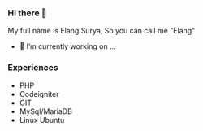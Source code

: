 ### Hi there 👋
My full name is Elang Surya, So you can call me "Elang"

- 🔭 I’m currently working on ...

### Experiences
- PHP
- Codeigniter
- GIT
- MySql/MariaDB
- Linux Ubuntu
<!--
**langsurya/langsurya** is a ✨ _special_ ✨ repository because its `README.md` (this file) appears on your GitHub profile.

Here are some ideas to get you started:

- 🔭 I’m currently working on ...
- 🌱 I’m currently learning ...
- 👯 I’m looking to collaborate on ...
- 🤔 I’m looking for help with ...
- 💬 Ask me about ...
- 📫 How to reach me: ...
- 😄 Pronouns: ...
- ⚡ Fun fact: ...
-->
